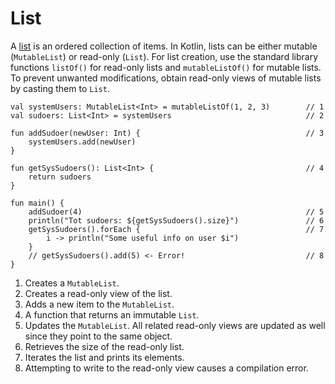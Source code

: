 # List

A [list](https://kotlinlang.org/docs/reference/collections.html) is an ordered collection of items. In Kotlin, lists can be either mutable (`MutableList`) or read-only (`List`). For list creation, use the standard library functions `listOf()` for read-only lists and `mutableListOf()` for mutable lists. To prevent unwanted modifications, obtain read-only views of mutable lists by casting them to `List`.

```run-kotlin
val systemUsers: MutableList<Int> = mutableListOf(1, 2, 3)        // 1
val sudoers: List<Int> = systemUsers                              // 2

fun addSudoer(newUser: Int) {                                     // 3
    systemUsers.add(newUser)                      
}

fun getSysSudoers(): List<Int> {                                  // 4
    return sudoers
}

fun main() {
    addSudoer(4)                                                  // 5 
    println("Tot sudoers: ${getSysSudoers().size}")               // 6
    getSysSudoers().forEach {                                     // 7
        i -> println("Some useful info on user $i")
    }
    // getSysSudoers().add(5) <- Error!                           // 8
}
```

1. Creates a `MutableList`.
2. Creates a read-only view of the list.
3. Adds a new item to the `MutableList`.
4. A function that returns an immutable `List`.
5. Updates the `MutableList`. All related read-only views are updated as well since they point to the same object.
6. Retrieves the size of the read-only list.
7. Iterates the list and prints its elements.
8. Attempting to write to the read-only view causes a compilation error.
